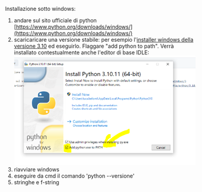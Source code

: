 Installazione sotto windows:

1) andare sul sito ufficiale di python [https://www.python.org/downloads/windows/](https://www.python.org/downloads/windows/)
2) scaricaricare una versione stabile: per esempio l'[installer windows della versione 3.10](https://www.python.org/ftp/python/3.10.11/python-3.10.11-amd64.exe) ed eseguirlo. Flaggare "add python to path". Verrà installato contestualmente anche l'editor di base IDLE: ![](image/lez1_1.PNG)
3) riavviare windows
4) eseguire da cmd il comando 'python --versione'
5) stringhe e f-string
